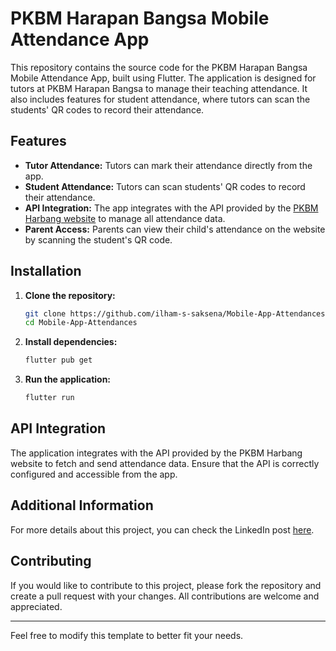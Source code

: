 # PKBM Harapan Bangsa Mobile Attendance App

This repository contains the source code for the PKBM Harapan Bangsa Mobile Attendance App, built using Flutter. The application is designed for tutors at PKBM Harapan Bangsa to manage their teaching attendance. It also includes features for student attendance, where tutors can scan the students' QR codes to record their attendance.

## Features

- **Tutor Attendance:** Tutors can mark their attendance directly from the app.
- **Student Attendance:** Tutors can scan students' QR codes to record their attendance.
- **API Integration:** The app integrates with the API provided by the [PKBM Harbang website](https://pkbmharbang.com) to manage all attendance data.
- **Parent Access:** Parents can view their child's attendance on the website by scanning the student's QR code.

## Installation

1. **Clone the repository:**
   ```bash
   git clone https://github.com/ilham-s-saksena/Mobile-App-Attendances.git
   cd Mobile-App-Attendances
   ```

2. **Install dependencies:**
   ```bash
   flutter pub get
   ```

3. **Run the application:**
   ```bash
   flutter run
   ```

## API Integration

The application integrates with the API provided by the PKBM Harbang website to fetch and send attendance data. Ensure that the API is correctly configured and accessible from the app.

## Additional Information

For more details about this project, you can check the LinkedIn post [here](https://www.linkedin.com/posts/ilham-sidik-saksena_attendance-android-application-activity-7180921193300914176-a1FT?utm_source=share&utm_medium=member_desktop).

## Contributing

If you would like to contribute to this project, please fork the repository and create a pull request with your changes. All contributions are welcome and appreciated.


---

Feel free to modify this template to better fit your needs.
